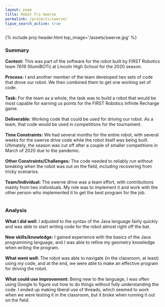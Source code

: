 ```yaml
---
layout: page
title: Robot Tri-Swerve
permalink: /projects/swerve/
tipue_search_active: true
---
```


{% include proj-header.html top_image='/assets/swerve.jpg' %}

### Summary
<b>Context:</b> This was part of the software for the robot built by FIRST Robotics team 7619 (IllumiBOTi) at Lincoln High School for the 2020 season.
<br /><br />
<b>Process:</b> I and another member of the team developed two sets of code that drove our robot. We then combined them to get one working set of code.
<br /><br />
<b>Task:</b> For the team as a whole, the task was to build a robot that would be most capable for earning us points for the FIRST Robotics Infinite Recharge game.
<br /><br />
<b>Deliverable:</b> Working code that could be used for driving our robot. As a team, that code would be used in competitions for the tournament.
<br /><br />
<b>Time Constraints:</b> We had several months for the entire robot, with several weeks for the swerve drive code while the robot itself was being built. Ultimately, the season was cut off after a couple of smaller competitions in March of 2020 due to the pandemic.
<br /><br />
<b>Other Constraints/Challenges:</b> The code needed to reliably run without breaking when the robot was out on the field, including recovering from tricky scenarios.
<br /><br />
<b>Team/Individual:</b> The swerve drive was a team effort, with contributions mainly from two individuals. My role was to implement it and work with the other person who implemented it to get the best program for the job.
<br /><br />

### Analysis
<b>What I did well:</b> I adjusted to the syntax of the Java language fairly quickly and was able to start writing code for the robot almost right off the bat.
<br /><br />
<b>New skills/knowledge:</b> I gained experience with the basics of the Java programming language, and I was able to refine my geometry knowledge when writing the program.
<br /><br />
<b>What went well:</b> The robot was able to navigate (in the classroom, at least) using my code, and at the end, we were able to make an effective program for driving the robot. 
<br /><br />
<b>What could use improvement:</b> Being new to the language, I was often using Google to figure out how to do things without fully understanding the code. I ended up making liberal use of threads, which seemed to work when we were testing it in the classroom, but it broke when running it out on the field.
